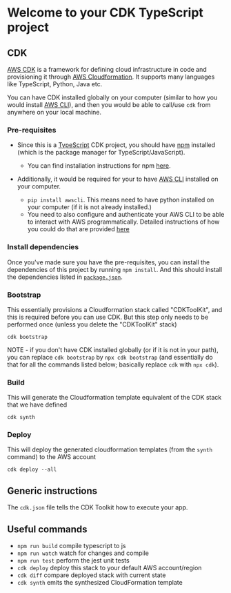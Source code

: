 # Welcome to your CDK TypeScript project

## CDK

[AWS CDK](https://docs.aws.amazon.com/cdk/v2/guide/home.html) is a framework for defining cloud infrastructure in code and provisioning it through [AWS Cloudformation](https://aws.amazon.com/cloudformation/). It supports many languages like TypeScript, Python, Java etc.

You can have CDK installed globally on your computer (similar to how you would install [AWS CLI](https://aws.amazon.com/cli/)), and then you would be able to call/use `cdk` from anywhere on your local machine. 


### Pre-requisites

* Since this is a [TypeScript](https://www.typescriptlang.org/) CDK project, you should have [npm](https://www.npmjs.com/) installed (which is the package manager for TypeScript/JavaScript).
    * You can find installation instructions for npm [here](https://docs.npmjs.com/downloading-and-installing-node-js-and-npm).

* Additionally, it would be required for your to have [AWS CLI](https://aws.amazon.com/cli/) installed on your computer.
    *  `pip install awscli`. This means need to have python installed on your computer (if it is not already installed.)
    * You need to also configure and authenticate your AWS CLI to be able to interact with AWS programmatically. Detailed instructions of how you could do that are provided [here](https://docs.aws.amazon.com/cli/latest/userguide/cli-chap-configure.html)


### Install dependencies

Once you've made sure you have the pre-requisites, you can install the dependencies of this project by running `npm install`. And this should install the dependencies listed in [`package.json`](package.json).

### Bootstrap

This essentially provisions a Cloudformation stack called "CDKToolKit", and this is required before you can use CDK. But this step only needs to be performed once (unless you delete the "CDKToolKit" stack)

`cdk bootstrap`

NOTE - if you don't have CDK installed globally (or if it is not in your path), you can replace `cdk bootstrap` by `npx cdk bootstrap` (and essentially do that for all the commands listed below; basically replace `cdk` with `npx cdk`).


### Build

This will generate the Cloudformation template equivalent of the CDK stack that we have defined

`cdk synth`

### Deploy

This will deploy the generated cloudformation templates (from the `synth` command) to the AWS account

`cdk deploy --all`


## Generic instructions

The `cdk.json` file tells the CDK Toolkit how to execute your app.

## Useful commands

* `npm run build`   compile typescript to js
* `npm run watch`   watch for changes and compile
* `npm run test`    perform the jest unit tests
* `cdk deploy`      deploy this stack to your default AWS account/region
* `cdk diff`        compare deployed stack with current state
* `cdk synth`       emits the synthesized CloudFormation template
